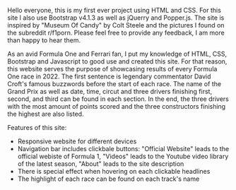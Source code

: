 Hello everyone, this is my first ever project using HTML and CSS. For this site I also use Bootstrap v4.1.3 as well as jQuerry and Popper.js. The site is inspired by "Museum Of Candy" by Colt Steele and the pictures I found on the subreddit r/f1porn. Please feel free to provide any feedback, I am more than happy to hear them.

As an avid Formula One and Ferrari fan, I put my knowledge of HTML, CSS, Bootstrap and Javascript to good use and created this site.
For that reason, this website serves the purpose of showcasing results of every Formula One race in 2022.
The first sentence is legendary commentator David Croft's famous buzzwords before the start of each race.
The name of the Grand Prix as well as date, time, circut and three drivers finishing first, second, and third can be found in each section.
In the end, the three drivers with the most amount of points scored and the three constructors finishing the highest are also listed.

Features of this site: 
- Responsive website for different devices
- Navigation bar includes clickbale buttons: "Official Website" leads to the official webiste of Formula 1, "Videos" leads to the Youtube video library of the latest season, "About" leads to the site description
- There is special effect when hovering on each clickable headlines
- The highlight of each race can be found on each track's name 
